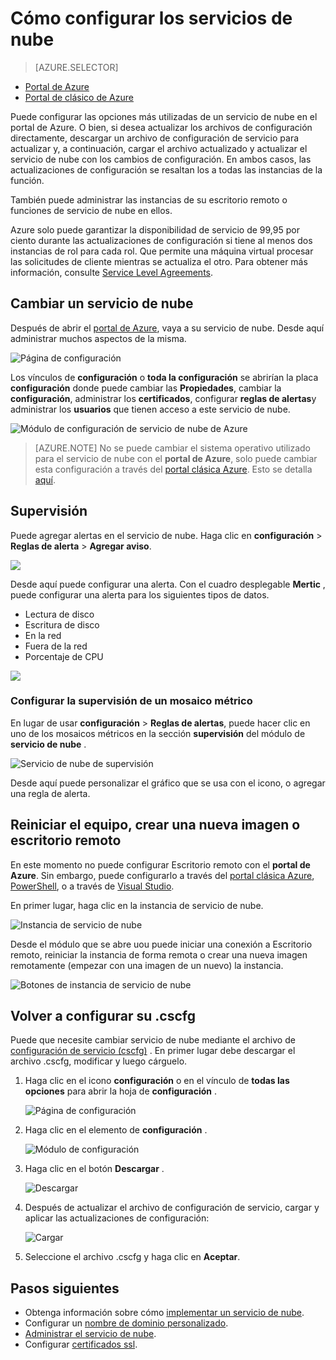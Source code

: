 <properties 
    pageTitle="Cómo configurar un servicio de nube (portal) | Microsoft Azure" 
    description="Obtenga información sobre cómo configurar los servicios en la nube en Azure. Aprenda a actualizar la configuración del servicio de nube y configurar el acceso remoto a las instancias de la función. Estos ejemplos usan el portal de Azure." 
    services="cloud-services" 
    documentationCenter="" 
    authors="Thraka" 
    manager="timlt" 
    editor=""/>

<tags 
    ms.service="cloud-services" 
    ms.workload="tbd" 
    ms.tgt_pltfrm="na" 
    ms.devlang="na" 
    ms.topic="article" 
    ms.date="10/11/2016"
    ms.author="adegeo"/>

# <a name="how-to-configure-cloud-services"></a>Cómo configurar los servicios de nube

> [AZURE.SELECTOR]
- [Portal de Azure](cloud-services-how-to-configure-portal.md)
- [Portal de clásico de Azure](cloud-services-how-to-configure.md)

Puede configurar las opciones más utilizadas de un servicio de nube en el portal de Azure. O bien, si desea actualizar los archivos de configuración directamente, descargar un archivo de configuración de servicio para actualizar y, a continuación, cargar el archivo actualizado y actualizar el servicio de nube con los cambios de configuración. En ambos casos, las actualizaciones de configuración se resaltan los a todas las instancias de la función.

También puede administrar las instancias de su escritorio remoto o funciones de servicio de nube en ellos.

Azure solo puede garantizar la disponibilidad de servicio de 99,95 por ciento durante las actualizaciones de configuración si tiene al menos dos instancias de rol para cada rol. Que permite una máquina virtual procesar las solicitudes de cliente mientras se actualiza el otro. Para obtener más información, consulte [Service Level Agreements](https://azure.microsoft.com/support/legal/sla/).

## <a name="change-a-cloud-service"></a>Cambiar un servicio de nube

Después de abrir el [portal de Azure](https://portal.azure.com/), vaya a su servicio de nube. Desde aquí administrar muchos aspectos de la misma. 

![Página de configuración](./media/cloud-services-how-to-configure-portal/cloud-service.png)

Los vínculos de **configuración** o **toda la configuración** se abrirían la placa **configuración** donde puede cambiar las **Propiedades**, cambiar la **configuración**, administrar los **certificados**, configurar **reglas de alertas**y administrar los **usuarios** que tienen acceso a este servicio de nube.

![Módulo de configuración de servicio de nube de Azure](./media/cloud-services-how-to-configure-portal/cs-settings-blade.png)

>[AZURE.NOTE]
>No se puede cambiar el sistema operativo utilizado para el servicio de nube con el **portal de Azure**, solo puede cambiar esta configuración a través del [portal clásica Azure](http://manage.windowsazure.com/). Esto se detalla [aquí](cloud-services-how-to-configure.md#update-a-cloud-service-configuration-file).

## <a name="monitoring"></a>Supervisión

Puede agregar alertas en el servicio de nube. Haga clic en **configuración** > **Reglas de alerta** > **Agregar aviso**. 

![](./media/cloud-services-how-to-configure-portal/cs-alerts.png)

Desde aquí puede configurar una alerta. Con el cuadro desplegable **Mertic** , puede configurar una alerta para los siguientes tipos de datos.

- Lectura de disco
- Escritura de disco
- En la red
- Fuera de la red
- Porcentaje de CPU 

![](./media/cloud-services-how-to-configure-portal/cs-alert-item.png)

### <a name="configure-monitoring-from-a-metric-tile"></a>Configurar la supervisión de un mosaico métrico

En lugar de usar **configuración** > **Reglas de alertas**, puede hacer clic en uno de los mosaicos métricos en la sección **supervisión** del módulo de **servicio de nube** .

![Servicio de nube de supervisión](./media/cloud-services-how-to-configure-portal/cs-monitoring.png)

Desde aquí puede personalizar el gráfico que se usa con el icono, o agregar una regla de alerta.


## <a name="reboot-reimage-or-remote-desktop"></a>Reiniciar el equipo, crear una nueva imagen o escritorio remoto

En este momento no puede configurar Escritorio remoto con el **portal de Azure**. Sin embargo, puede configurarlo a través del [portal clásica Azure](cloud-services-role-enable-remote-desktop.md), [PowerShell](cloud-services-role-enable-remote-desktop-powershell.md), o a través de [Visual Studio](../vs-azure-tools-remote-desktop-roles.md). 

En primer lugar, haga clic en la instancia de servicio de nube.

![Instancia de servicio de nube](./media/cloud-services-how-to-configure-portal/cs-instance.png)

Desde el módulo que se abre uou puede iniciar una conexión a Escritorio remoto, reiniciar la instancia de forma remota o crear una nueva imagen remotamente (empezar con una imagen de un nuevo) la instancia.

![Botones de instancia de servicio de nube](./media/cloud-services-how-to-configure-portal/cs-instance-buttons.png)



## <a name="reconfigure-your-cscfg"></a>Volver a configurar su .cscfg

Puede que necesite cambiar servicio de nube mediante el archivo de [configuración de servicio (cscfg)](cloud-services-model-and-package.md#cscfg) . En primer lugar debe descargar el archivo .cscfg, modificar y luego cárguelo.

1. Haga clic en el icono **configuración** o en el vínculo de **todas las opciones** para abrir la hoja de **configuración** .

    ![Página de configuración](./media/cloud-services-how-to-configure-portal/cloud-service.png)

2. Haga clic en el elemento de **configuración** .

    ![Módulo de configuración](./media/cloud-services-how-to-configure-portal/cs-settings-config.png)

3. Haga clic en el botón **Descargar** .

    ![Descargar](./media/cloud-services-how-to-configure-portal/cs-settings-config-panel-download.png)

4. Después de actualizar el archivo de configuración de servicio, cargar y aplicar las actualizaciones de configuración:

    ![Cargar](./media/cloud-services-how-to-configure-portal/cs-settings-config-panel-upload.png) 
    
5. Seleccione el archivo .cscfg y haga clic en **Aceptar**.

            
## <a name="next-steps"></a>Pasos siguientes

* Obtenga información sobre cómo [implementar un servicio de nube](cloud-services-how-to-create-deploy-portal.md).
* Configurar un [nombre de dominio personalizado](cloud-services-custom-domain-name-portal.md).
* [Administrar el servicio de nube](cloud-services-how-to-manage-portal.md).
* Configurar [certificados ssl](cloud-services-configure-ssl-certificate-portal.md).